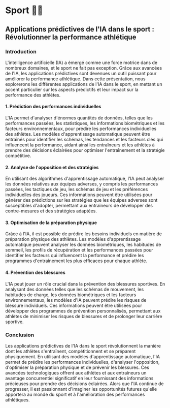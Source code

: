 # Sport 🏋🏻

## Applications prédictives de l'IA dans le sport : Révolutionner la performance athlétique

### Introduction
L'intelligence artificielle (IA) a émergé comme une force motrice dans de nombreux domaines, et le sport ne fait pas exception. Grâce aux avancées de l'IA, les applications prédictives sont devenues un outil puissant pour améliorer la performance athlétique. Dans cette présentation, nous explorerons les différentes applications de l'IA dans le sport, en mettant un accent particulier sur les aspects prédictifs et leur impact sur la performance des athlètes.

#### 1. Prédiction des performances individuelles
L'IA permet d'analyser d'énormes quantités de données, telles que les performances passées, les statistiques, les informations biométriques et les facteurs environnementaux, pour prédire les performances individuelles des athlètes. Les modèles d'apprentissage automatique peuvent être entraînés pour identifier les schémas, les tendances et les facteurs clés qui influencent la performance, aidant ainsi les entraîneurs et les athlètes à prendre des décisions éclairées pour optimiser l'entraînement et la stratégie compétitive.

#### 2. Analyse de l'opposition et des stratégies
En utilisant des algorithmes d'apprentissage automatique, l'IA peut analyser les données relatives aux équipes adverses, y compris les performances passées, les tactiques de jeu, les schémas de jeu et les préférences individuelles des joueurs. Ces informations peuvent être utilisées pour générer des prédictions sur les stratégies que les équipes adverses sont susceptibles d'adopter, permettant aux entraîneurs de développer des contre-mesures et des stratégies adaptées.

#### 3. Optimisation de la préparation physique
Grâce à l'IA, il est possible de prédire les besoins individuels en matière de préparation physique des athlètes. Les modèles d'apprentissage automatique peuvent analyser les données biométriques, les habitudes de sommeil, les profils de récupération et les performances passées pour identifier les facteurs qui influencent la performance et prédire les programmes d'entraînement les plus efficaces pour chaque athlète.

#### 4. Prévention des blessures
L'IA peut jouer un rôle crucial dans la prévention des blessures sportives. En analysant des données telles que les schémas de mouvement, les habitudes de charge, les données biométriques et les facteurs environnementaux, les modèles d'IA peuvent prédire les risques de blessure individuels. Ces informations peuvent être utilisées pour développer des programmes de prévention personnalisés, permettant aux athlètes de minimiser les risques de blessures et de prolonger leur carrière sportive.

### Conclusion
Les applications prédictives de l'IA dans le sport révolutionnent la manière dont les athlètes s'entraînent, compétitionnent et se préparent physiquement. En utilisant des modèles d'apprentissage automatique, l'IA permet de prédire les performances individuelles, d'analyser l'opposition, d'optimiser la préparation physique et de prévenir les blessures. Ces avancées technologiques offrent aux athlètes et aux entraîneurs un avantage concurrentiel significatif en leur fournissant des informations précieuses pour prendre des décisions éclairées. Alors que l'IA continue de progresser, il est passionnant d'imaginer les opportunités futures qu'elle apportera au monde du sport et à l'amélioration des performances athlétiques.
